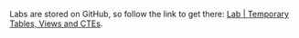 <br><br>

Labs are stored on GitHub, so follow the link to get there: [Lab | Temporary Tables, Views and CTEs](https://github.com/data-bootcamp-v4/lab-sql-temp-tables-views-ctes).
